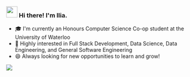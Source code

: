 ### <img src="https://raw.githubusercontent.com/MartinHeinz/MartinHeinz/master/wave.gif" width="30px"> Hi there! I'm Ilia.

<!--
**Iliaromanov/Iliaromanov** is a ✨ _special_ ✨ repository because its `README.md` (this file) appears on your GitHub profile.

Here are some ideas to get you started:

- 🔭 I’m currently working on ...
- 🌱 I’m currently learning ...
- 👯 I’m looking to collaborate on ...
- 🤔 I’m looking for help with ...
- 💬 Ask me about ...
- 📫 How to reach me: ...
- 😄 Pronouns: ...
- ⚡ Fun fact: ...
-->

- 🎓 I'm currently an Honours Computer Science Co-op student at the University of Waterloo
- 🧠 Highly interested in Full Stack Development, Data Science, Data Engineering, and General Software Engineering
- 😄 Always looking for new opportunities to learn and grow!

<!--[![](https://github-readme-stats.vercel.app/api?username=Iliaromanov)](https://github.com/anuraghazra/github-readme-stats)-->
<!----><img align="center" src="https://github-readme-stats.vercel.app/api/top-langs/?username=Iliaromanov" />
